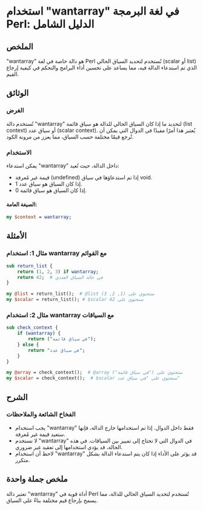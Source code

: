 <!--
Meta Description: # استخدام "wantarray" في لغة البرمجة Perl: الدليل الشامل ## الملخص "wantarray" هو دالة خاصة في لغة Perl تُستخدم لتحديد السياق الحالي (scalar أو list) ...
Meta Keywords: wantarray, سياق, السياق, على, perl
-->

# استخدام "wantarray" في لغة البرمجة Perl: الدليل الشامل

## الملخص
"wantarray" هو دالة خاصة في لغة Perl تُستخدم لتحديد السياق الحالي (scalar أو list) الذي تم استدعاء الدالة فيه، مما يساعد على تحسين أداء البرامج والتحكم في كيفية إرجاع القيم.

## الوثائق
### الغرض
تُستخدم دالة "wantarray" لتحديد ما إذا كان السياق الحالي للدالة هو سياق قائمة (list context) أو سياق عدد (scalar context). يُعتبر هذا أمرًا مفيدًا في الدوال التي يمكن أن تُرجع قيمًا مختلفة حسب السياق، مما يعزز من مرونة الكود.

### الاستخدام
يمكن استدعاء "wantarray" داخل الدالة، حيث تُعيد:
- قيمة غير مُعرفة (undefined) إذا تم استدعاؤها في سياق void.
- 1 إذا كان السياق هو سياق عدد.
- 0 إذا كان السياق هو سياق قائمة.

#### الصيغة العامة:
```perl
my $context = wantarray;
```

## الأمثلة
### مثال 1: استخدام wantarray مع القوائم
```perl
sub return_list {
    return (1, 2, 3) if wantarray;
    return 42;  # في حالة السياق العددي
}

my @list = return_list();  # @list ستحتوي على (1, 2, 3)
my $scalar = return_list(); # $scalar ستحتوي على 42
```

### مثال 2: استخدام wantarray مع السياقات
```perl
sub check_context {
    if (wantarray) {
        return ("في سياق قائمة");
    } else {
        return "في سياق عدد";
    }
}

my @array = check_context();  # @array ستحتوي على ("في سياق قائمة")
my $scalar = check_context();  # $scalar ستحتوي على "في سياق عدد"
```

## الشرح
### الفخاخ الشائعة والملاحظات
- يجب استخدام "wantarray" فقط داخل الدوال. إذا تم استخدامها خارج الدالة، فإنها ستعيد قيمة غير مُعرفة.
- لا تستخدم "wantarray" في الدوال التي لا تحتاج إلى تمييز بين السياقات. في هذه الحالة، قد يؤدي استخدامها إلى تعقيد غير ضروري.
- لاحظ أن استخدام "wantarray" قد يؤثر على الأداء إذا كان يتم استدعاء الدالة بشكل متكرر.

## ملخص جملة واحدة
تعتبر دالة "wantarray" أداة قوية في Perl تُستخدم لتحديد السياق الحالي للدالة، مما يسمح بإرجاع قيم مختلفة بناءً على السياق.